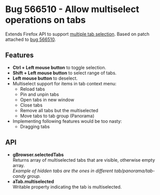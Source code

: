 Bug 566510 - Allow multiselect operations on tabs
=================================================

Extends Firefox API to support [multiple tab selection][multiselect project]. Based on patch attached to [bug 566510][].

Features
--------

 - **Ctrl + Left mouse button** to toggle selection.
 - **Shift + Left mouse button** to select range of tabs.
 - **Left mouse button** to deselect.
 - Multiselect support for items in tab context menu:
   - Reload tabs
   - Pin and unpin tabs
   - Open tabs in new window
   - Close tabs
   - Remove all tabs but the multiselected
   - Move tabs to tab group (Panorama)
 - Implementing following features would be too nasty:
   - Dragging tabs

API
---

 - **gBrowser.selectedTabs**  
   Returns array of multiselected tabs that are visible, otherwise empty array.  
   _Example of hidden tabs are the ones in different tab/panorama/tab-candy group._
 - **aTab.multiselected**  
   Writable property indicating the tab is multiselected.

[multiselect project]: https://wiki.mozilla.org/Firefox/Projects/Tab_Multi-Selection
[bug 566510]: https://bugzilla.mozilla.org/show_bug.cgi?id=566510
